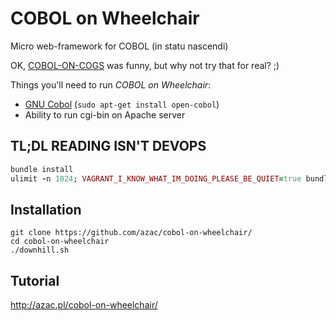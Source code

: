 COBOL on Wheelchair
===================

Micro web-framework for COBOL (in statu nascendi)

OK, [COBOL-ON-COGS](http://www.coboloncogs.org/HOME.HTM) was funny, but why not try that for real? ;)

Things you'll need to run _COBOL on Wheelchair_:

* [GNU Cobol](http://sourceforge.net/projects/open-cobol/) (```sudo apt-get install open-cobol```)
* Ability to run cgi-bin on Apache server


TL;DL READING ISN'T DEVOPS
--------------------------

```ruby
bundle install
ulimit -n 1024; VAGRANT_I_KNOW_WHAT_IM_DOING_PLEASE_BE_QUIET=true bundle exec vagrant up
```

Installation
-------------

```
git clone https://github.com/azac/cobol-on-wheelchair/
cd cobol-on-wheelchair
./downhill.sh
```

Tutorial
--------

http://azac.pl/cobol-on-wheelchair/

